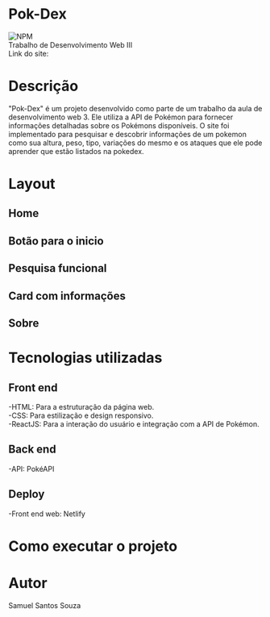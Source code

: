# Pok-Dex
![NPM](https://img.shields.io/npm/l/react) <br/>
Trabalho de Desenvolvimento Web III <br />
Link do site:

# Descrição
"Pok-Dex" é um projeto desenvolvido como parte de um trabalho da aula de desenvolvimento web 3. Ele utiliza a API de Pokémon para fornecer informações detalhadas sobre os Pokémons disponíveis. O site foi implementado para pesquisar e descobrir informações de um pokemon como sua altura, peso, tipo, variações do mesmo e os ataques que ele pode aprender que estão listados na pokedex.

# Layout 
## Home

## Botão para o inicio

## Pesquisa funcional

## Card com informações

## Sobre



# Tecnologias utilizadas
## Front end
-HTML: Para a estruturação da página web. <br />
-CSS: Para estilização e design responsivo. <br />
-ReactJS: Para a interação do usuário e integração com a API de Pokémon.
## Back end
-API: PokéAPI
## Deploy
-Front end web: Netlify

# Como executar o projeto



# Autor
Samuel Santos Souza
